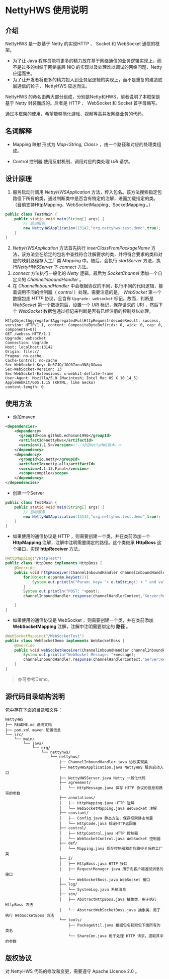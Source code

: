 # NettyHWS 使用说明

## 介绍

NettyHWS 是一款基于 Netty 的实现HTTP 、 Socket 和 WebSocket 通信的框架。

- 为了让 Java 程序员能将更多的精力放在基于网络通信的业务逻辑实现上，而不是过多的纠结于网络底层 NIO 的实现以及处理难以调试的网络问题，Netty 应运而生。
- 为了让开发者将更多的精力投入到业务层逻辑的实现上，而不是重复的建造底层通信的轮子， NettyHWS 应运而生。

NettyHWS 的命名由两大部分组成，分别是Netty和HWS，前者说明了本框架是基于 Netty 封装而成的。后者是 HTTP 、 WebSocket 和 Socket 首字母缩写。

通过本框架的使用，希望能够简化游戏、视频等高并发网络业务的代码。

## 名词解释
- Mapping 映射
形式为 *Map<String, Class>* ，由一个路径和对应的处理类组成。

- Control 控制器
使用反射机制，调用对应的类处理 *URI* 请求。



## 设计原理

1. 服务启动时调用 *NettyHWSApplication* 方法，传入包名。该方法搜索指定包路径下所有的类，通过判断类中是否含有特定的注解，进而加载指定的类。（目前支持HttpMapping、WebSocketMapping、SocketMapping 。）
```java
public class TestMain {
    public static void main(String[] args) {
        // 启动服务
        new NettyHWSApplication(13142,"org.nettyhws.test.demo",true);
    }
}
```

2. *NettyHWSApplication* 方法首先执行 *inserClassFromPackageName* 方法，该方法会在给定的包名中查找符合注解要求的类，并将符合要求的类和对应的映射路径存入工厂类 *Mapping* 中。随后，会执行 *startServer* 方法，执行*NettyHWSServer* 下 *connect* 方法。
3. *connect* 方法执行一般化的 *Netty* 逻辑。最后为 *SocketChannel* 添加一个自定义的 *ChannelInboundHandler* 。
4. 在 *ChannelInboundHandler* 中会根据协议的不同，执行不同的代码逻辑，接着调用不同的控制器（ *control* ）处理。需要注意的是， *WebSocket* 第一个数据包走 *HTTP* 协议，且含有 `Upgrade: websocket` 标记。故而，判断是 *WebSocket* 第一个数据包后，设置一个 *URI*
标记，保存请求的 URI ，然后下个 *WebSocket* 数据包通过标记来判断是否有已经注册的控制器以处理。 
  ```http
  HttpObjectAggregator$AggregatedFullHttpRequest(decodeResult: success, version: HTTP/1.1, content: CompositeByteBuf(ridx: 0, widx: 0, cap: 0, components=0))
  GET /websss HTTP/1.1
  Upgrade: websocket
  Connection: Upgrade
  Host: localhost:13142
  Origin: file://
  Pragma: no-cache
  Cache-Control: no-cache
  Sec-WebSocket-Key: Un5ZJQ/JGC07xea3N8jOGw==
  Sec-WebSocket-Version: 13
  Sec-WebSocket-Extensions: x-webkit-deflate-frame
  User-Agent: Mozilla/5.0 (Macintosh; Intel Mac OS X 10_14_5) AppleWebKit/605.1.15 (KHTML, like Gecko)
  content-length: 0
  ```



## 使用方法
- 添加maven
```xml
<dependencies>
    <dependency>
      <groupId>com.github.echosun1996</groupId>
      <artifactId>nettyhws</artifactId>
      <version>1.1.5</version><!--对应NettyHWS版本-->
    </dependency>
    <dependency>
      <groupId>io.netty</groupId>
      <artifactId>netty-all</artifactId>
      <version>4.1.13.Final</version>
      <scope>compile</scope>
    </dependency>
</dependencies>
```
- 创建一个Server  

```java
public class TestMain {
    public static void main(String[] args) {
        // 启动服务
        new NettyHWSApplication(13142,"org.nettyhws.test.demo",true);
    }
}
```
- 如果使用的通信协议是 HTTP ，则需要创建一个类，并在类前添加一个 **HttpMapping** 注解，注解中注明需要绑定的路径。这个类继承 **HttpBoss** 这个接口，实现 **httpReceiver** 方法。

```java
@HttpMapping("/HttpTest")
public class HttpDemo implements HttpBoss {
    @Override
    public void httpReceiver(ChannelInboundHandler channelInboundHandler, ChannelHandlerContext channelHandlerContext, String post, Map<Object, Object> param) {
        for(Object o:param.keySet()){
            System.out.println("Param: key= "+ o.toString() + " and value= " + param.get(o).toString());
        }
        System.out.println("POST: "+post);
        channelInboundHandler.response(channelHandlerContext,"Server:Receive HTTP Message!", HttpCode.OK);

    }
}
```

- 如果使用的通信协议是 WebSocket ，则需要创建一个类，并在类前添加 **WebSocketMapping** 注解，注解中注明需要绑定的 **路径** 。
```java
@WebSocketMapping("/WebSocketTest")
public class WebSocketDemo implements WebSocketBoss {
    @Override
    public void webSocketReceiver(ChannelInboundHandler channelInboundHandler, ChannelHandlerContext channelHandlerContext, String message) {
        System.out.println("WebSocket Message: "+message);
        channelInboundHandler.response(channelHandlerContext,"Server:Receive WebSocketDemo Message!", HttpCode.WEB_SOCKET);
    }
}


```
> 亦可参考Demo。

## 源代码目录结构说明

包中存在下面的目录和文件：
```
NettyHWS
├── README.md 说明文档
├── pom.xml maven 配置信息
└── src/
    └── main/
        └── java/
            └── org/
                └── nettyhws/
                    └── nettyhws/
                        ├── ChannelInboundHandler.java 协议实现类
                        ├── NettyHWSApplication.java NettyHWS 服务启动入口
                        ├── NettyHWSServer.java Netty 一般化代码
                        ├── agreement/
                        │   └── HttpMessage.java 保存 HTTP 协议的信息和携带的参数
                        ├── annotations/
                        │   ├── HttpMapping.java HTTP 注解
                        │   └── WebSocketMapping.java WebSocket 注解
                        ├── constant/
                        │   ├── Config.java 静态方法，保存框架静态常量
                        │   └── HttpCode.java 规定HTTP返回值
                        ├── control/
                        │   ├── HttpControl.java HTTP 控制器
                        │   └── WebSocketControl.java WebSocket 控制器
                        ├── def/
                        │   └── Mapping.java 保存控制器和对应路径关系的工厂类
                        ├── i/
                        │   ├── HttpBoss.java HTTP 接口
                        │   ├── RequestManager.java 用于向客户端返回消息的接口
                        │   └── WebSocketBoss.java WebSocket 接口
                        ├── log/
                        │   └── SystemLog.java 系统消息
                        ├── son/
                        │   ├── AbstractHttpBoss.java 抽象类，用于执行 HttpBoss 方法
                        │   └── AbstractWebSocketBoss.java 抽象类，用于执行 WebSocketBoss 方法
                        └── tools/
                            ├── PackageUtil.java 根据包名获取包下面所有的类名
                            └── ShareCon.java 用于处理 HTTP 请求，提取其中的参数
```


## 版权协议
对 NettyHWS 代码的修改和变更，需要遵守 Apache Licence 2.0 。

